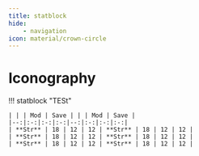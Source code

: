 ```yaml
---
title: statblock
hide:
    - navigation
icon: material/crown-circle
---
```


# Iconography

!!! statblock "TESt"

    | | | Mod | Save | | | Mod | Save |
    |--:|:-:|:-:|:-:|--:|:-:|:-:|:-:|
    | **Str** | 18 | 12 | 12 | **Str** | 18 | 12 | 12 |
    | **Str** | 18 | 12 | 12 | **Str** | 18 | 12 | 12 |
    | **Str** | 18 | 12 | 12 | **Str** | 18 | 12 | 12 |